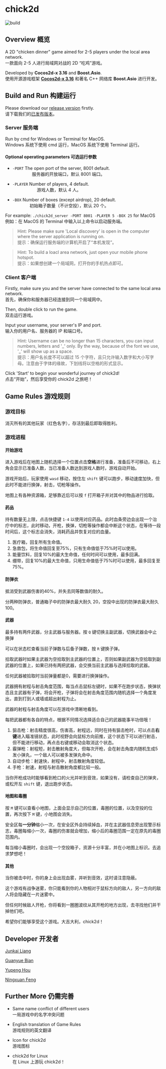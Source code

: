 # chick2d

![build](https://img.shields.io/teamcity/codebetter/bt428.svg)

## Overview 概览

A 2D "chicken dinner" game aimed for 2-5 players under the local area network.
<br>一款面向 2-5 人进行局域网对战的 2D “吃鸡”游戏。

Developed by **Cocos2d-x 3.16** and **Boost.Asio**.
<br>使用开源游戏框架 [**Cocos2d-x 3.16**](https://github.com/cocos2d/cocos2d-x) 和著名 C++ 网络库 **Boost.Asio** 进行开发。

## Build and Run 构建运行

Please download our [release version](https://github.com/OneSingleDog/chick2d/releases) firstly.
<br>请下载我们的[已发布版本](https://github.com/OneSingleDog/chick2d/releases)。

### Server 服务端

Run by cmd for Windows or Terminal for MacOS.
<br>Windows 系统下使用 cmd 运行，MacOS 系统下使用 Terminal 运行。

#### Optional operating parameters 可选运行参数

* `-PORT` The open port of the server, 8001 default.<br>
&nbsp;&nbsp;&nbsp;&nbsp;&nbsp;&nbsp;&nbsp;&nbsp;&nbsp;&nbsp;&nbsp;&nbsp;&nbsp;&nbsp;&nbsp; 服务器的开放端口，默认 8001 端口。
			
* `-PLAYER` Number of players, 4 default.<br>
&nbsp;&nbsp;&nbsp;&nbsp;&nbsp;&nbsp;&nbsp;&nbsp;&nbsp;&nbsp;&nbsp;&nbsp;&nbsp;&nbsp;&nbsp;&nbsp;&nbsp;&nbsp;&nbsp; 游戏人数，默认 4 人。
			
* `-BOX` Number of boxes (except airdrop), 20 default.<br>
&nbsp;&nbsp;&nbsp;&nbsp;&nbsp;&nbsp;&nbsp;&nbsp;&nbsp;&nbsp;&nbsp;&nbsp;&nbsp;&nbsp;初始箱子数量（不计空投），默认 20 个。

For example: `./chick2d_server -PORT 8001 -PLAYER 5 -BOX 25` for MacOS
<br>例如：在 MacOS 的 Terminal 中输入以上命令以启动服务端。

> Hint: Please make sure 'Local discovery' is open in the computer where the server application is running on.<br>
> 提示：确保运行服务端的计算机开启了“本机发现”。

> Hint: To build a loacl area network, just open your mobile phone hotspot.<br>
> 提示：如果想创建一个局域网，打开你的手机热点即可。

### Client 客户端

Firstly, make sure you and the server have connected to the same local area network.
<br>首先，确保你和服务器已经连接到同一个局域网中。

Then, double click to run the game.
<br>双击运行游戏。

Input your username, your server's IP and port.
<br>输入你的用户名、服务器的 IP 和端口号。

> Hint: Username can be no longer than 15 characters, you can input numbers, letters and '\_' only. By the way, because of the font we use, '\_' will show up as a space.<br>
> 提示：用户名长度不可以超过 15 个字符，且只允许输入数字和大小写字母。注意由于字体的缘故，下划线将以空格的形式显示。

Click 'Start' to begin your wonderful journey of chick2d!
<br>点击“开始”，然后享受你的 chick2d 之旅吧！

## Game Rules 游戏规则

### 游戏目标

消灭所有的其他玩家（红色名字），存活到最后即取得胜利。

### 游戏进程

#### 开始游戏

进入游戏后在地图上随机选择一个位置点击**空格**进行准备，准备后不可移动，右上角会显示已准备人数，当已准备人数达到游戏人数时，游戏自动开始。

游戏开始后，玩家使用 `wasd` 移动，按住左 `shift` 键可以跑步，移动速度加快，但此时不能进行换弹，射击，切枪等操作。

地图上有各种资源箱，足够靠近后可以按 `f` 打开箱子并对其中的物品进行拾取。

#### 药品

持有数量无上限，点击快捷键 `1-4` 以使用对应药品。此时血条旁边会出现一个治疗中的标志，此时移动，开枪，换弹，切枪等操作都会中断这个状态，在等待一段时间后，这个标志会消失，消耗药品并恢复对应的血量。

1. 医疗箱，回复所有生命值。
2. 急救包，将生命值回复至75%，只有生命值低于75%时可以使用。
3. 能量饮料，回复10%的最大生命值，任何时间可以使用，最多回满。
4. 绷带，回复10%的最大生命值，只用生命值低于75%时可以使用，最多回复至75%。
	
#### 防弹衣

抵消受到武器伤害的40%，并失去同等数值的耐久。

分两种防弹衣，普通箱子中的防弹衣最大耐久 20，空投中出现的防弹衣最大耐久 100。

#### 武器

最多持有两件武器，分主武器与服务器。按 `Q` 键切换主副武器，切换武器会中止换弹

可以在状态栏查看当前子弹数与后备子弹数，按 `R` 键换子弹。

拾取武器时如果主武器为空拾取到主武器的位置上，否则如果副武器为空拾取到副武器的位置上，如果已持有两把武器，会交换当前主武器与选择拾取的武器。

任何武器被拾取时当前弹量都是0，需要进行换弹操作。

武器拥有射程与射击角度范围，每当点击鼠标左键时，如果不在跑步状态，换弹状态且主武器有子弹，将会开枪，子弹将会在射击角度范围内随机选择一个角度发出，直到打到人或墙或超出射程为止。

武器的射程与射击角度可以在游戏中清晰地看到。

每把武器都有各自的特点，根据不同情况选择适合自己的武器能事半功倍哦！

1. 狙击枪：射击精度很高，伤害高，射程远，同时在持有狙击枪时，可以点击**右键**进入瞄准镜状态，此时视野会向鼠标方向前推，这个状态下可以进行射击，但不能进行移动，再点击右键或移动会取消这个状态。
2. 霰弹枪：射程短，射击散射角度大，但每次开枪，会在射击角度内随机生成5发小弹丸，一个敌人可以被多发弹丸命中。
3. 自动步枪：射速快，射程中，射击散射角度较低。
4. 手枪：射速，射程与射击散射角度都比较一般。

当你开枪成功时能够看到枪口的火光并听到音效，如果没有，请检查自己的弹夹，或松开左 `shift` 键，退出跑步状态。

#### 地图和毒圈

按 `M` 键可以查看小地图，上面会显示自己的位置，毒圈的位置，以及空投的位置，再次按下 `M` 键，小地图会消失。

安全区每**一分钟**缩小一次，在安全区外会持续掉血，并在主武器信息旁出现警示标志，毒圈每缩小一次，毒圈的伤害就会增加，缩小后的毒圈范围一定在原先的毒圈范围内。

每当缩小毒圈时，会出现一个空投箱子，资源十分丰富，并在小地图上标识。去追求梦想吧！

#### 其他

当你被击中时，你的身上会出现血雾，并听到音效，这时请注意隐蔽。

这个游戏有战争迷雾，你只能看到你的人物相对于鼠标方向的敌人，另一方向的敌人将会隐藏在一片迷雾中。

但任何时候敌人开枪，你将看到一圈圈波纹从其开枪的地方出现，去寻找他们并干掉他们吧。
	
希望你们能够享受这个游戏。大吉大利，chick2d！

<!--
## Reference link

[Document of cocos2d-x](http://docs.cocos.com/cocos2d-x/manual/zh/)

[cocos2d-x API](http://www.cocos2d-x.org/docs/api-ref/cplusplus/v3x/)

[Introduce and brief Guide for Boost.Asio](https://mmoaay.gitbooks.io/boost-asio-cpp-network-programming-chinese/content/Chapter1.html)

[teeworlds - A famous shooting game on Github](https://github.com/teeworlds/teeworlds)
-->

## Developer 开发者

[Junkai Liang](https://github.com/liangjk)

[Guanyue Bian](https://github.com/Mangxin)

[Yupeng Hou](https://github.com/hyp1231)

[Ningxuan Feng](https://github.com/Whitycatty)

## Further More 仍需完善

* Same name conflict of different users
<br>一局游戏中的名字冲突问题

* English translation of Game Rules
<br>游戏规则的英文翻译

* Icon for chick2d
<br>游戏图标

* chick2d for Linux
<br>在 Linux 上游玩 chick2d！